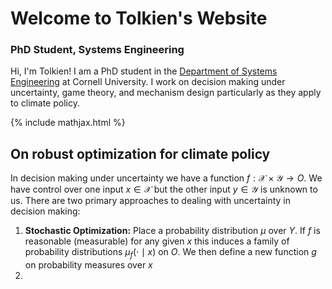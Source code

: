 # Welcome to Tolkien's Website
### PhD Student, Systems Engineering
Hi, I'm Tolkien! 
I am a PhD student in the [Department of Systems Engineering](https://www.engineering.cornell.edu/sys/) at Cornell University. I work on decision making under uncertainty, game theory, and mechanism design particularly as they apply to climate policy. 

{% include mathjax.html %}

## On robust optimization for climate policy
In decision making under uncertainty we have a function $f:\mathcal{X} \times \mathcal{Y} \to O$. We have control over one input $x \in \mathcal{X}$ but the other input $y \in \mathcal{Y}$ is unknown to us. There are two primary approaches to dealing with uncertainty in decision making:
1. **Stochastic Optimization:** Place a probability distribution $\mu$ over $Y$. If $f$ is reasonable (measurable) for any given $x$ this induces a family of probability distributions $\mu_f( \cdot \mid x)$ on $O$. We then define a new function $g$ on probability measures over $x$ 
2.
